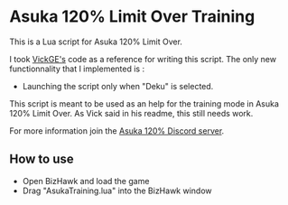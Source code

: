 # Asuka 120% Limit Over Training
This is a Lua script for Asuka 120% Limit Over.

I took [VickGE's](https://github.com/VickGE/A120LO-LUA) code as a reference for writing this script.
The only new functionnality that I implemented is :
- Launching the script only when "Deku" is selected.

This script is meant to be used as an help for the training mode in Asuka 120% Limit Over.
As Vick said in his readme, this still needs work. 

For more information join the [Asuka 120% Discord server](https://discord.gg/dw5kXcZxTa).

## How to use
- Open BizHawk and load the game
- Drag "AsukaTraining.lua" into the BizHawk window
